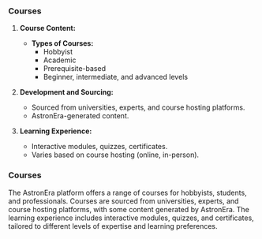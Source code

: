 ### Courses

1. **Course Content:**

   - **Types of Courses:**
     - Hobbyist
     - Academic
     - Prerequisite-based
     - Beginner, intermediate, and advanced levels

2. **Development and Sourcing:**

   - Sourced from universities, experts, and course hosting platforms.
   - AstronEra-generated content.

3. **Learning Experience:**
   - Interactive modules, quizzes, certificates.
   - Varies based on course hosting (online, in-person).

### Courses

The AstronEra platform offers a range of courses for hobbyists, students, and professionals. Courses
are sourced from universities, experts, and course hosting platforms, with some content generated by
AstronEra. The learning experience includes interactive modules, quizzes, and certificates, tailored
to different levels of expertise and learning preferences.
